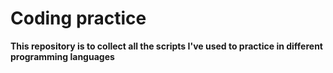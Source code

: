 # Coding practice

**This repository is to collect all the scripts I've used to practice in different programming languages**
